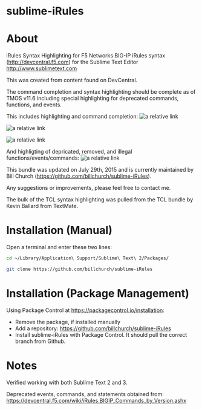 sublime-iRules
==============

# About

iRules Syntax Highlighting for F5 Networks BIG-IP iRules syntax (http://devcentral.f5.com) for the Sublime Text Editor http://www.sublimetext.com

This was created from content found on DevCentral.

The command completion and syntax highlighting should be complete as of TMOS v11.6 including special highlighting for deprecated commands, functions, and events.

This includes highlighting and command completion:
   ![a relative link](../screenshots/commands.png?raw=true)

   ![a relative link](../screenshots/if.png?raw=true)

   ![a relative link](../screenshots/when.png?raw=true)


And highligting of depricated, removed, and illegal functions/events/commands:
   ![a relative link](../screenshots/deprecated.png?raw=true)

This bundle was updated on July 29th, 2015 and is currently maintained by Bill Church (https://github.com/billchurch/sublime-iRules).

Any suggestions or improvements, please feel free to contact me.

The bulk of the TCL syntax highlighting was pulled from the TCL bundle by Kevin Ballard from TextMate.

# Installation (Manual)

Open a terminal and enter these two lines:
```bash
cd ~/Library/Application\ Support/Sublime\ Text\ 2/Packages/

git clone https://github.com/billchurch/sublime-iRules
```

# Installation (Package Management)

Using Package Control at https://packagecontrol.io/installation:

- Remove the package, if installed manually
- Add a repository: https://github.com/billchurch/sublime-iRules
- Install sublime-iRules with Package Control. It should pull the correct branch from Github.

# Notes

Verified working with both Sublime Text 2 and 3.

Deprecated events, commands, and statements obtained from: https://devcentral.f5.com/wiki/iRules.BIGIP_Commands_by_Version.ashx
